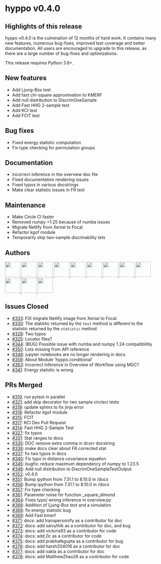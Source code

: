 # hyppo v0.4.0

## Highlights of this release

hyppo v0.4.0 is the culmination of 12 months of hard work. It contains
many new features, numerous bug-fixes, improved test coverage and better
documentation. All users are encouraged to
upgrade to this release, as there are a large number of bug-fixes and
optimizations.

This release requires Python 3.8+.

## New features

* Add Ljung-Box test
* Add fast chi-square approximation to KMERF
* Add null distribution to DiscrimOneSample
* Add Fast HHG 2-sample test
* Add KCI test
* Add FCIT test

## Bug fixes

* Fixed energy statistic computation
* Fix type checking for permutation groups

## Documentation

* Incorrect inference in the overview doc file
* Fixed documentation rendering issues
* Fixed typos in various docstrings
* Make clear statistic issues in FR test

## Maintenance

* Make Circle CI faster
* Removed numpy >1.25 because of numba issues
* Migrate Netlify from Xenial to Focal
* Refactor kgof module
* Temporarily skip two-sample discrinability tets

## Authors

<a href="https://github.com/sampan501">
  <img src="https://github.com/sampan501.png" width="50">
</a>
<a href="https://github.com/j1c">
  <img src="https://github.com/j1c.png" width="50">
</a>
<a href="https://github.com/transpersonify">
  <img src="https://github.com/transpersonify.png" width="50">
</a>
<a href="https://github.com/saivythik">
  <img src="https://github.com/saivythik.png" width="50">
</a>
<a href="https://github.com/victoris93">
  <img src="https://github.com/victoris93.png" width="50">
</a>
<a href="https://github.com/prabhatkgupta">
  <img src="https://github.com/prabhatkgupta.png" width="50">
</a>
<a href="https://github.com/harsh204016">
  <img src="https://github.com/harsh204016.png" width="50">
</a>
<a href="https://github.com/oakla">
  <img src="https://github.com/oakla.png" width="50">
</a>
<a href="https://github.com/TacticalFallacy">
  <img src="https://github.com/TacticalFallacy.png" width="50">
</a>
<a href="https://github.com/zdbzdb123123">
  <img src="https://github.com/zdbzdb123123.png" width="50">
</a>
<a href="https://github.com/MatthewZhao26">
  <img src="https://github.com/MatthewZhao26.png" width="50">
</a>
<a href="https://github.com/darsh-patel">
  <img src="https://github.com/darsh-patel.png" width="50">
</a>

## Issues Closed

* [#333](https://github.com/neurodata/hyppo/issues/333): FIX migrate Netlify image from Xenial to Focal
* [#330](https://github.com/neurodata/hyppo/issues/330): The statistic returned by the `test` method is different to the statistic returned by the `statistic` method
* [#328](https://github.com/neurodata/hyppo/issues/328): Two typos
* [#325](https://github.com/neurodata/hyppo/issues/325): Locator files?
* [#344](https://github.com/neurodata/hyppo/issues/344): [BUG] Possible issue with numba and numpy 1.24 compatibilitiy
* [#350](https://github.com/neurodata/hyppo/issues/350): Lots missing from API reference
* [#348](https://github.com/neurodata/hyppo/issues/348): jupyter notebooks are no longer rendering in docs
* [#359](https://github.com/neurodata/hyppo/issues/359): About Module 'hyppo.conditional'
* [#363](https://github.com/neurodata/hyppo/issues/363): Incorrect Inference in Overview of Workflow using MGC?
* [#341](https://github.com/neurodata/hyppo/issues/341): Energy statistic is wrong

## PRs Merged

* [#310](https://github.com/neurodata/hyppo/pull/310): run pytest in parallel
* [#321](https://github.com/neurodata/hyppo/pull/321): add skip decorator for two sample circleci tests 
* [#319](https://github.com/neurodata/hyppo/pull/319): update sphinx to fix jinja error
* [#318](https://github.com/neurodata/hyppo/pull/318): Refactor kgof module
* [#315](https://github.com/neurodata/hyppo/pull/315): FCIT
* [#317](https://github.com/neurodata/hyppo/pull/317): KCI Dev Pull Request
* [#314](https://github.com/neurodata/hyppo/pull/314): Fast HHG 2-Sample Test
* [#327](https://github.com/neurodata/hyppo/pull/327): fix typos
* [#331](https://github.com/neurodata/hyppo/pull/331): Stat ranges to docs
* [#335](https://github.com/neurodata/hyppo/pull/335): DOC remove extra comma in dcorr docstring
* [#336](https://github.com/neurodata/hyppo/pull/336): make docs clear about FR corrected stat
* [#337](https://github.com/neurodata/hyppo/pull/337): fix two typos in docs
* [#340](https://github.com/neurodata/hyppo/pull/340): Fix typo in distance covariance equation
* [#345](https://github.com/neurodata/hyppo/pull/345): bugfix: reduce maximum dependency of numpy to 1.23.5
* [#346](https://github.com/neurodata/hyppo/pull/346): Add null distribution to DiscrimOneSampleTestOutput
* [#352](https://github.com/neurodata/hyppo/pull/352): v0.4.0
* [#351](https://github.com/neurodata/hyppo/pull/351): Bump ipython from 7.31.1 to 8.10.0 in /docs
* [#356](https://github.com/neurodata/hyppo/pull/356): Bump ipython from 7.31.1 to 8.10.0 in /docs
* [#357](https://github.com/neurodata/hyppo/pull/357): Fix type checking
* [#361](https://github.com/neurodata/hyppo/pull/361): Parameter noise for function _square_dimond
* [#364](https://github.com/neurodata/hyppo/pull/364): Fixes typo/ wrong inference in overview.py
* [#366](https://github.com/neurodata/hyppo/pull/366): Addition of Ljung-Box test and a simulation
* [#368](https://github.com/neurodata/hyppo/pull/368): fix energy statistic bug
* [#369](https://github.com/neurodata/hyppo/pull/369): Add Fast kmerf
* [#371](https://github.com/neurodata/hyppo/pull/371): docs: add transpersonify as a contributor for doc
* [#372](https://github.com/neurodata/hyppo/pull/372): docs: add saivythik as a contributor for doc, and bug
* [#373](https://github.com/neurodata/hyppo/pull/373): docs: add victoris93 as a contributor for code
* [#374](https://github.com/neurodata/hyppo/pull/374): docs: add j1c as a contributor for code
* [#375](https://github.com/neurodata/hyppo/pull/375): docs: add prabhatkgupta as a contributor for bug
* [#376](https://github.com/neurodata/hyppo/pull/376): docs: add harsh204016 as a contributor for doc
* [#377](https://github.com/neurodata/hyppo/pull/377): docs: add oakla as a contributor for doc
* [#378](https://github.com/neurodata/hyppo/pull/378): docs: add MatthewZhao26 as a contributor for code

